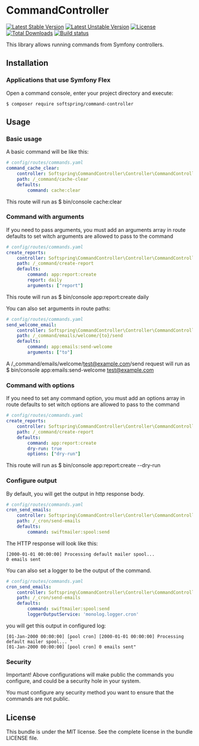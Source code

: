 # CommandController

[![Latest Stable Version](https://poser.pugx.org/softspring/command-controller/v/stable.svg)](https://packagist.org/packages/softspring/command-controller)
[![Latest Unstable Version](https://poser.pugx.org/softspring/command-controller/v/unstable.svg)](https://packagist.org/packages/softspring/command-controller)
[![License](https://poser.pugx.org/softspring/command-controller/license.svg)](https://packagist.org/packages/softspring/command-controller)
[![Total Downloads](https://poser.pugx.org/softspring/command-controller/downloads)](https://packagist.org/packages/softspring/command-controller)
[![Build status](https://travis-ci.com/softspring/command-controller.svg?branch=master)](https://travis-ci.com/softspring/command-controller)

This library allows running commands from Symfony controllers.

## Installation

### Applications that use Symfony Flex

Open a command console, enter your project directory and execute:

```console
$ composer require softspring/command-controller
```

## Usage

### Basic usage

A basic command will be like this:

```yaml
# config/routes/commands.yaml
command_cache_clear:
    controller: Softspring\CommandController\Controller\CommandController::run
    path: /_command/cache-clear
    defaults:
        command: cache:clear
```

This route will run as $ bin/console cache:clear

### Command with arguments

If you need to pass arguments, you must add an arguments array in route defaults to 
 set witch arguments are allowed to pass to the command

```yaml
# config/routes/commands.yaml
create_reports:
    controller: Softspring\CommandController\Controller\CommandController::run
    path: /_command/create-report
    defaults:
        command: app:report:create
        report: daily
        arguments: ["report"]
```

This route will run as $ bin/console app:report:create daily

You can also set arguments in route paths:

```yaml
# config/routes/commands.yaml
send_welcome_email:
    controller: Softspring\CommandController\Controller\CommandController::run
    path: /_command/emails/welcome/{to}/send
    defaults:
        command: app:emails:send-welcome
        arguments: ["to"]
```

A /_command/emails/welcome/test@example.com/send request will run as $ bin/console app:emails:send-welcome test@example.com

### Command with options

If you need to set any command option, you must add an options array in route defaults to
set witch options are allowed to pass to the command

```yaml
# config/routes/commands.yaml
create_reports:
    controller: Softspring\CommandController\Controller\CommandController::run
    path: /_command/create-report
    defaults:
        command: app:report:create
        dry-run: true
        options: ["dry-run"]
```

This route will run as $ bin/console app:report:create --dry-run

### Configure output

By default, you will get the output in http response body.

```yaml
# config/routes/commands.yaml
cron_send_emails:
    controller: Softspring\CommandController\Controller\CommandController::run
    path: /_cron/send-emails
    defaults:
        command: swiftmailer:spool:send
```

The HTTP response will look like this:

```
[2000-01-01 00:00:00] Processing default mailer spool...
0 emails sent
```

You can also set a logger to be the output of the command.

```yaml
# config/routes/commands.yaml
cron_send_emails:
    controller: Softspring\CommandController\Controller\CommandController::run
    path: /_cron/send-emails
    defaults:
        command: swiftmailer:spool:send
        loggerOutputService: 'monolog.logger.cron'
```

you will get this output in configured log:

```
[01-Jan-2000 00:00:00] [pool cron] [2000-01-01 00:00:00] Processing default mailer spool... "
[01-Jan-2000 00:00:00] [pool cron] 0 emails sent"
```

### Security

Important! Above configurations will make public the commands you configure, and could be a security hole in your system.

You must configure any security method you want to ensure that the commands are not public. 

## License

This bundle is under the MIT license. See the complete license in the bundle LICENSE file.